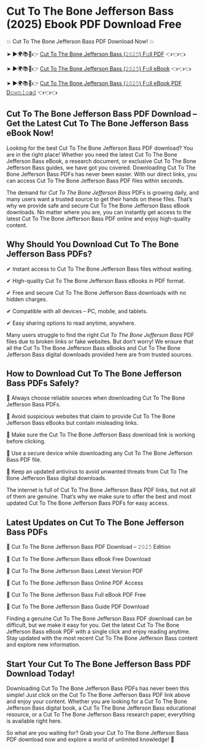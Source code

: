 # Cut To The Bone Jefferson Bass (2025) Ebook PDF Download Free

💥 Cut To The Bone Jefferson Bass PDF Download Now! 💥

➤ ►🌍📚📱👉 [Cut To The Bone Jefferson Bass (𝟸𝟶𝟸𝟻) F𝚞ll PDF](https://getpdf.xyz/cut-to-the-bone-jefferson-bass) 👈👈👈


➤ ►🌍📚📱👉 [Cut To The Bone Jefferson Bass (𝟸𝟶𝟸𝟻) F𝚞ll eBook](https://getpdf.xyz/cut-to-the-bone-jefferson-bass) 👈👈👈


➤ ►🌍📚📱👉 [Cut To The Bone Jefferson Bass (𝟸𝟶𝟸𝟻) F𝚞ll eBook PDF D𝚘𝚠𝚗𝚕𝚘a𝚍](https://getpdf.xyz/cut-to-the-bone-jefferson-bass) 👈👈👈


## Cut To The Bone Jefferson Bass PDF Download – Get the Latest Cut To The Bone Jefferson Bass eBook Now!

Looking for the best Cut To The Bone Jefferson Bass PDF download? You are in the right place! Whether you need the latest Cut To The Bone Jefferson Bass eBook, a research document, or exclusive Cut To The Bone Jefferson Bass guides, we have got you covered. Downloading Cut To The Bone Jefferson Bass PDFs has never been easier. With our direct links, you can access Cut To The Bone Jefferson Bass PDF files within seconds.

The demand for *Cut To The Bone Jefferson Bass* PDFs is growing daily, and many users want a trusted source to get their hands on these files. That’s why we provide safe and secure Cut To The Bone Jefferson Bass eBook downloads. No matter where you are, you can instantly get access to the latest Cut To The Bone Jefferson Bass PDF online and enjoy high-quality content.

## Why Should You Download Cut To The Bone Jefferson Bass PDFs?

✔ Instant access to Cut To The Bone Jefferson Bass files without waiting.

✔ High-quality Cut To The Bone Jefferson Bass eBooks in PDF format.

✔ Free and secure Cut To The Bone Jefferson Bass downloads with no hidden charges.

✔ Compatible with all devices – PC, mobile, and tablets.

✔ Easy sharing options to read anytime, anywhere.

Many users struggle to find the right *Cut To The Bone Jefferson Bass* PDF files due to broken links or fake websites. But don’t worry! We ensure that all the Cut To The Bone Jefferson Bass eBooks and Cut To The Bone Jefferson Bass digital downloads provided here are from trusted sources.

## How to Download Cut To The Bone Jefferson Bass PDFs Safely?

📌 Always choose reliable sources when downloading Cut To The Bone Jefferson Bass PDFs.

📌 Avoid suspicious websites that claim to provide Cut To The Bone Jefferson Bass eBooks but contain misleading links.

📌 Make sure the Cut To The Bone Jefferson Bass download link is working before clicking.

📌 Use a secure device while downloading any Cut To The Bone Jefferson Bass PDF file.

📌 Keep an updated antivirus to avoid unwanted threats from Cut To The Bone Jefferson Bass digital downloads.

The internet is full of Cut To The Bone Jefferson Bass PDF links, but not all of them are genuine. That’s why we make sure to offer the best and most updated Cut To The Bone Jefferson Bass PDFs for easy access.

## Latest Updates on Cut To The Bone Jefferson Bass PDFs

🔹 Cut To The Bone Jefferson Bass PDF Download – 𝟸𝟶𝟸𝟻 Edition

🔹 Cut To The Bone Jefferson Bass eBook Free Download

🔹 Cut To The Bone Jefferson Bass Latest Version PDF

🔹 Cut To The Bone Jefferson Bass Online PDF Access

🔹 Cut To The Bone Jefferson Bass Full eBook PDF Free

🔹 Cut To The Bone Jefferson Bass Guide PDF Download

Finding a genuine Cut To The Bone Jefferson Bass PDF download can be difficult, but we make it easy for you. Get the latest Cut To The Bone Jefferson Bass eBook PDF with a single click and enjoy reading anytime. Stay updated with the most recent Cut To The Bone Jefferson Bass content and explore new information.

## Start Your Cut To The Bone Jefferson Bass PDF Download Today!

Downloading Cut To The Bone Jefferson Bass PDFs has never been this simple! Just click on the Cut To The Bone Jefferson Bass PDF link above and enjoy your content. Whether you are looking for a Cut To The Bone Jefferson Bass digital book, a Cut To The Bone Jefferson Bass educational resource, or a Cut To The Bone Jefferson Bass research paper, everything is available right here.

So what are you waiting for? Grab your Cut To The Bone Jefferson Bass PDF download now and explore a world of unlimited knowledge! 🚀